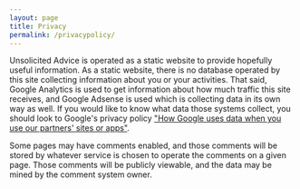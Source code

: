 ```yaml
---
layout: page
title: Privacy
permalink: /privacypolicy/
---
```


Unsolicited Advice is operated as a static website to provide hopefully useful information.  As a static website, there is no database operated by this site collecting information about you or your activities.  That said, Google Analytics is used to get information about how much traffic this site receives, and Google Adsense is used which is collecting data in its own way as well.  If you would like to know what data those systems collect, you should look to Google's privacy policy ["How Google uses data when you use our partners' sites or apps"](https://www.google.com/policies/privacy/partners/).

Some pages may have comments enabled, and those comments will be stored by whatever service is chosen to operate the comments on a given page.  Those comments will be publicly viewable, and the data may be mined by the comment system owner.